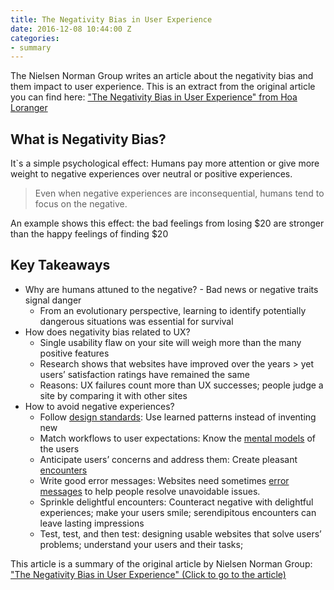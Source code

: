 ```yaml
---
title: The Negativity Bias in User Experience
date: 2016-12-08 10:44:00 Z
categories:
- summary
---
```


The Nielsen Norman Group writes an article about the negativity bias and them impact to user experience. This is an extract from the original article you can find here: ["The Negativity Bias in User Experience" from Hoa Loranger](https://www.nngroup.com/articles/negativity-bias-ux/)

## What is Negativity Bias?
It`s a simple psychological effect: Humans pay more attention or give more weight to negative experiences over neutral or positive experiences. 

> Even when negative experiences are inconsequential, humans tend to focus on the negative.

An example shows this effect: the bad feelings from losing $20 are stronger than the happy feelings of finding $20

## Key Takeaways 
- Why are humans attuned to the negative?
        - Bad news or negative traits signal danger
	- From an evolutionary perspective, learning to identify potentially dangerous situations was essential for survival
- How does negativity bias related to UX? 
	- Single usability flaw on your site will weigh more than the many positive features
	- Research shows that websites have improved over the years > yet users’ satisfaction ratings have remained the same
	- Reasons: UX failures count more than UX successes; people judge a site by comparing it with other sites
- How to avoid negative experiences?
	- Follow [design standards](https://www.nngroup.com/articles/the-need-for-web-design-standards/): Use learned patterns instead of inventing new
	- Match workflows to user expectations: Know the [mental models](https://www.nngroup.com/articles/mental-models/) of the users
	- Anticipate users’ concerns and address them: Create pleasant [encounters](https://www.nngroup.com/articles/tone-of-voice-dimensions/)
	- Write good error messages: Websites need sometimes [error messages](https://www.nngroup.com/articles/error-message-guidelines/) to help people resolve unavoidable issues.
	- Sprinkle delightful encounters: Counteract negative with delightful experiences; make your users smile; serendipitous encounters can leave lasting impressions
	- Test, test, and then test: designing usable websites that solve users’ problems; understand your users and their tasks; 

This article is a summary of the original article by Nielsen Norman Group: ["The Negativity Bias in User Experience" (Click to go to the article)](https://www.nngroup.com/articles/negativity-bias-ux/)